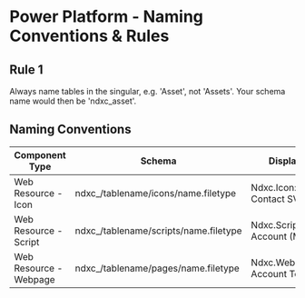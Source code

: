 # Power Platform - Naming Conventions & Rules

## Rule 1

Always name tables in the singular, e.g. 'Asset', not 'Assets'. Your schema name would then be 'ndxc_asset'.

## Naming Conventions

| Component Type         | Schema                                 | Display                       |
| ---------------------- | -------------------------------------- | ----------------------------- |
| Web Resource - Icon    | ndxc\_/tablename/icons/name.filetype   | Ndxc.Icon: Contact SVG        |
| Web Resource - Script  | ndxc\_/tablename/scripts/name.filetype | Ndxc.Script: Account (Main)   |
| Web Resource - Webpage | ndxc\_/tablename/pages/name.filetype   | Ndxc.WebPage: Account Tooltip |
